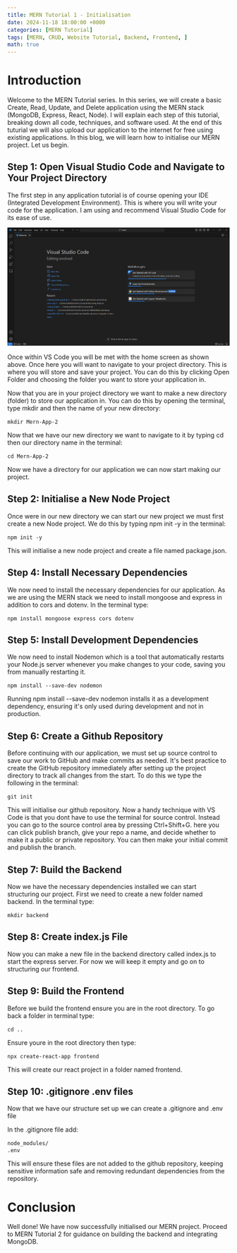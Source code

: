 ```yaml
---
title: MERN Tutorial 1 - Initialisation
date: 2024-11-18 18:00:00 +0000
categories: [MERN Tutorial]
tags: [MERN, CRUD, Website Tutorial, Backend, Frontend, ]
math: true
---
```


# Introduction

Welcome to the MERN Tutorial series. In this series, we will create a basic Create, Read, Update, and Delete application using the MERN stack (MongoDB, Express, React, Node). I will explain each step of this tutorial, breaking down all code, techniques, and software used. At the end of this tuturial we will also upload our application to the internet for free using existing applications. In this blog, we will learn how to initialise our MERN project. Let us begin. 

## Step 1: Open Visual Studio Code and Navigate to Your Project Directory

The first step in any application tutorial is of course opening your IDE (Integrated Development Environment). This is where you will write your code for the application. I am using and recommend Visual Studio Code for its ease of use.

![VS Code Home](assets/mern-tutorial/Home-1.jpg)

Once within VS Code you will be met with the home screen as shown above. Once here you will want to navigate to your project directory. This is where you will store and save your project. You can do this by clicking Open Folder and choosing the folder you want to store your application in.

Now that you are in your project directory we want to make a new directory (folder) to store our application in. You can do this by opening the terminal, type mkdir and then the name of your new directory:

```terminal
mkdir Mern-App-2
```

Now that we have our new directory we want to navigate to it by typing cd then our directory name in the terminal:

```terminal
cd Mern-App-2
```

Now we have a directory for our application we can now start making our project.

## Step 2: Initialise a New Node Project

Once were in our new directory we can start our new project we must first create a new Node project. We do this by typing npm init -y in the terminal:

```terminal
npm init -y
```

This will initialise a new node project and create a file named package.json.

## Step 4: Install Necessary Dependencies

We now need to install the necessary dependencies for our application. As we are using the MERN stack we need to install mongoose and express in addition to cors and dotenv. In the terminal type:

```terminal
npm install mongoose express cors dotenv
```

## Step 5: Install Development Dependencies

We now need to install Nodemon which is a tool that automatically restarts your Node.js server whenever you make changes to your code, saving you from manually restarting it. 

```terminal
npm install --save-dev nodemon
```

Running npm install --save-dev nodemon installs it as a development dependency, ensuring it's only used during development and not in production.


## Step 6: Create a Github Repository

Before continuing with our application, we must set up source control to save our work to GitHub and make commits as needed. It's best practice to create the GitHub repository immediately after setting up the project directory to track all changes from the start. To do this we type the following in the terminal:

```terminal
git init
```

This will initialise our github repository. Now a handy technique with VS Code is that you dont have to use the terminal for source control. Instead you can go to the source control area by pressing Ctrl+Shift+G. here you can click publish branch, give your repo a name, and decide whether to make it a public or private repository. You can then make your initial commit and publish the branch.

## Step 7: Build the Backend

Now we have the necessary dependencies installed we can start structuring our project. First we need to create a new folder named backend. In the terminal type:

```terminal
mkdir backend
```

## Step 8: Create index.js File

Now you can make a new file in the backend directory called index.js to start the express server. For now we will keep it empty and go on to structuring our frontend.

## Step 9: Build the Frontend

Before we build the frontend ensure you are in the root directory. To go back a folder in terminal type:

```terminal
cd ..
```

Ensure youre in the root directory then type:

```terminal
npx create-react-app frontend
```

This will create our react project in a folder named frontend.

## Step 10: .gitignore .env files

Now that we have our structure set up we can create a .gitignore and .env file

In the .gitignore file add:

```
node_modules/
.env
```

This will ensure these files are not added to the github repository, keeping sensitive information safe and removing redundant dependencies from the repository.

# Conclusion

Well done! We have now successfully initialised our MERN project. Proceed to MERN Tutorial 2 for guidance on building the backend and integrating MongoDB.
